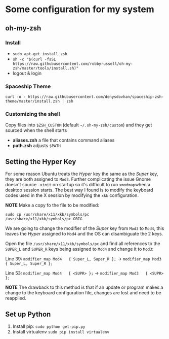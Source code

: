 # Some configuration for my system

## oh-my-zsh
### Install
+ `sudo apt-get install zsh`
+ `sh -c "$(curl -fsSL https://raw.githubusercontent.com/robbyrussell/oh-my-zsh/master/tools/install.sh)"`
+ logout & login

### Spaceship Theme
```
curl -o - https://raw.githubusercontent.com/denysdovhan/spaceship-zsh-theme/master/install.zsh | zsh
```

### Customizing the shell 

Copy files into `$ZSH_CUSTOM` (default `~/.oh-my-zsh/custom`) and they get sourced when the shell starts

+ **aliases.zsh** a file that contains command aliases
+ **path.zsh** adjusts `$PATH`

## Setting the Hyper Key
For some reason Ubuntu treats the *Hyper* key the same as the *Super* key, they are both assigned to `Mod3`.  Further complicating the issue Gnome doesn't source `.xinit` on startup so it's difficult to run `xmodmap`when a desktop session starts.  The best way I found is to modify the keyboard codes used in the X session by modifying the `xkb` configuration.  

**NOTE** Make a copy fo the file to be modified: 
```
sudo cp /usr/share/x11/xkb/symbols/pc /usr/share/x11/xkb/symbols/pc.ORIG
```

We are going to change the modifier of the *Super* key from `Mod3` to `Mod4`, this leaves the *Hyper* assigned to `Mod4` and the OS can disambiguate the 2 keys.

Open the file `/usr/share/x11/xkb/symbols/pc` and find all references to the `SUPER_L` and `SUPER_R` keys being assigned to `Mod4` and change it to `Mod3`:

Line 39: `modifier_map Mod4   { Super_L, Super_R };` -> `modifier_map Mod3   { Super_L, Super_R };`

Line 53: `modifier_map Mod4   { <SUPR> };` -> `modifier_map Mod3   { <SUPR> };` 

**NOTE** The drawback to this method is that if an update or program makes a change to the keyboard configuration file, changes are lost and need to be reapplied.  

## Set up Python
1. Install pip: `sudo python get-pip.py`
1. Install virtualenv `sudo pip install virtualenv`
